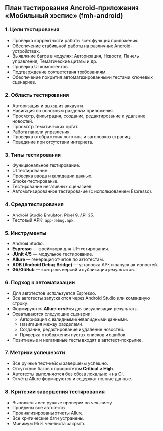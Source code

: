 ## План тестирования Android-приложения «Мобильный хоспис» (fmh-android)

### 1. Цели тестирования
- Проверка корректности работы всех функций приложения.
- Обеспечение стабильной работы на различных Android-устройствах.
- Выявление багов в модулях: Авторизация, Новости, Панель управления, Тематические цитаты и др.
- Проверка UI компонентов.
- Подтверждение соответствия требованиям.
- Обеспечение покрытия автоматизированными тестами ключевых сценариев.

### 2. Область тестирования
- Авторизация и выход из аккаунта.
- Навигация по основным разделам приложения.
- Просмотр, фильтрация, создание, редактирование и удаление новостей.
- Просмотр тематических цитат.
- Работа панели управления.
- Проверка отображения логотипа и заголовков страниц.
- Поведение при отсутствии интернета.

### 3. Типы тестирования
- Функциональное тестирование.
- UI тестирование.
- Проверка ввода и валидации данных.
- Smoke-тестирование.
- Тестирование негативных сценариев.
- Автоматизированное тестирование (с использованием Espresso).

### 4. Среда тестирования
- Android Studio Emulator: Pixel 9, API 35.
- Тестовый APK: `app-debug.apk`.

### 5. Инструменты
- Android Studio.
- **Espresso** — фреймворк для UI-тестирования.
- **JUnit 4/5** — модульное тестирование.
- **Allure** — генерация отчетов по автотестам.
- **ADB (Android Debug Bridge)** — установка APK и запуск активностей.
- **Git/GitHub** — контроль версий и публикация результатов.

### 6. Подход к автоматизации
- Для автотестов используется Espresso.
- Все автотесты запускаются через Android Studio или командную строку.
- Формируются **Allure-отчёты** для визуализации результата.
- Охватываются следующие сценарии:
    - Авторизация с валидными/невалидными данными.
    - Навигация между разделами.
    - Создание, редактирование и удаление новостей.
    - Проверка отображения пустых списков и ошибок.
- Позитивные и негативные тесты входят в автотест-покрытие.

### 7. Метрики успешности
- Все ручные тест-кейсы завершены успешно.
- Отсутствие багов с приоритетом **Critical** и **High**.
- Автотесты выполняются без сбоев локально и на CI.
- Отчёты Allure формируются и содержат полные данные.

### 8. Критерии завершения тестирования
- Выполнены все ручные проверки по чек-листу.
- Пройдены все автотесты.
- Проанализированы отчеты Allure.
- Все критические баги устранены.
- Минимум 95% чек-листа закрыто.

